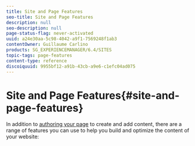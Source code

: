 ```yaml
---
title: Site and Page Features
seo-title: Site and Page Features
description: null
seo-description: null
page-status-flag: never-activated
uuid: a24e30aa-5c98-4042-a9f1-7569248f1ab3
contentOwner: Guillaume Carlino
products: SG_EXPERIENCEMANAGER/6.4/SITES
topic-tags: page-features
content-type: reference
discoiquuid: 9955bf12-a91b-43cb-a9e6-c1efc04ad075
---
```


# Site and Page Features{#site-and-page-features}

In addition to [authoring your page](../../../sites/authoring/using/page-authoring.md) to create and add content, there are a range of features you can use to help you build and optimize the content of your website:
